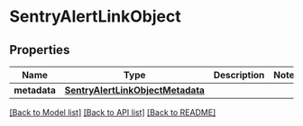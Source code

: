 # SentryAlertLinkObject

## Properties
Name | Type | Description | Notes
------------ | ------------- | ------------- | -------------
**metadata** | [**SentryAlertLinkObjectMetadata**](SentryAlertLinkObjectMetadata.md) |  | 

[[Back to Model list]](../README.md#documentation-for-models) [[Back to API list]](../README.md#documentation-for-api-endpoints) [[Back to README]](../README.md)

